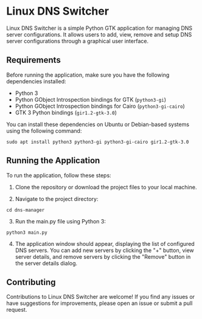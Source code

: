 # Linux DNS Switcher

Linux DNS Switcher is a simple Python GTK application for managing DNS server configurations. It allows users to add, view, remove and setup DNS server configurations through a graphical user interface.

## Requirements

Before running the application, make sure you have the following dependencies installed:

-   Python 3
-   Python GObject Introspection bindings for GTK (`python3-gi`)
-   Python GObject Introspection bindings for Cairo (`python3-gi-cairo`)
-   GTK 3 Python bindings (`gir1.2-gtk-3.0`)

You can install these dependencies on Ubuntu or Debian-based systems using the following command:

```
sudo apt install python3 python3-gi python3-gi-cairo gir1.2-gtk-3.0
```

## Running the Application

To run the application, follow these steps:

1. Clone the repository or download the project files to your local machine.

2. Navigate to the project directory:

```
cd dns-manager
```

3. Run the main.py file using Python 3:

```
python3 main.py
```

4. The application window should appear, displaying the list of configured DNS servers. You can add new servers by clicking the "+" button, view server details, and remove servers by clicking the "Remove" button in the server details dialog.

## Contributing

Contributions to Linux DNS Switcher are welcome! If you find any issues or have suggestions for improvements, please open an issue or submit a pull request.
